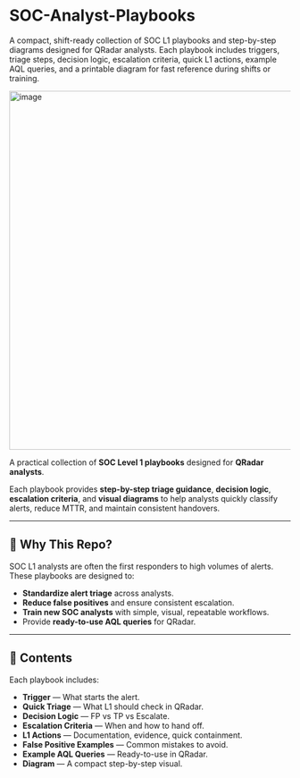 # SOC-Analyst-Playbooks

A compact, shift-ready collection of SOC L1 playbooks and step-by-step diagrams designed for QRadar analysts. Each playbook includes triggers, triage steps, decision logic, escalation criteria, quick L1 actions, example AQL queries, and a printable diagram for fast reference during shifts or training.

<img width="1071" height="642" alt="image" src="https://github.com/user-attachments/assets/31517d52-692c-4672-995c-1a4a3bdcdf13" />


A practical collection of **SOC Level 1 playbooks** designed for **QRadar analysts**.

Each playbook provides **step-by-step triage guidance**, **decision logic**, **escalation criteria**, and **visual diagrams** to help analysts quickly classify alerts, reduce MTTR, and maintain consistent handovers.

---

## 📖 Why This Repo?

SOC L1 analysts are often the first responders to high volumes of alerts. These playbooks are designed to:

- **Standardize alert triage** across analysts.
- **Reduce false positives** and ensure consistent escalation.
- **Train new SOC analysts** with simple, visual, repeatable workflows.
- Provide **ready-to-use AQL queries** for QRadar.

---

## 📂 Contents

Each playbook includes:

- **Trigger** — What starts the alert.
- **Quick Triage** — What L1 should check in QRadar.
- **Decision Logic** — FP vs TP vs Escalate.
- **Escalation Criteria** — When and how to hand off.
- **L1 Actions** — Documentation, evidence, quick containment.
- **False Positive Examples** — Common mistakes to avoid.
- **Example AQL Queries** — Ready-to-use in QRadar.
- **Diagram** — A compact step-by-step visual.
